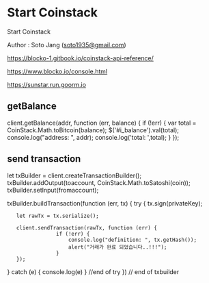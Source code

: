 # Start Coinstack
Start Coinstack

Author : Soto Jang (soto1935@gmail.com)


https://blocko-1.gitbook.io/coinstack-api-reference/

https://www.blocko.io/console.html

https://sunstar.run.goorm.io



##  getBalance 
client.getBalance(addr, function (err, balance) {
	    if (!err) {
			var total = CoinStack.Math.toBitcoin(balance);
			$('#i_balance').val(total);
			console.log("address: ", addr);
			console.log('total: ',total);
		}
});

## send transaction

let txBuilder = client.createTransactionBuilder();
txBuilder.addOutput(toaccount, CoinStack.Math.toSatoshi(coin));
txBuilder.setInput(fromaccount);

txBuilder.buildTransaction(function (err, tx) {
  try {
		   tx.sign(privateKey);
       
       let rawTx = tx.serialize();
       
       client.sendTransaction(rawTx, function (err) {
					if (!err) {
						console.log("definition: ", tx.getHash());
						alert("거래가 완료 되었습니다..!!!");
					}
       });

  } catch (e) {
     console.log(e)
  } //end of try
}) // end of txbuilder
    
